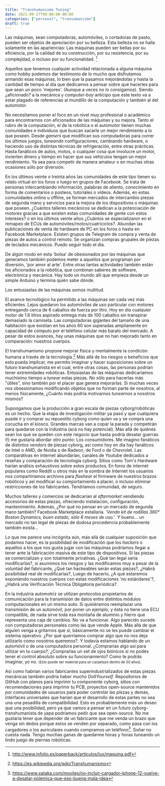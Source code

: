 ```yaml
---
title: "Transhumanismo Tuning"
date: 2021-09-27T00:00:00-00:00
categories: ["personal", "transumanismo"]
draft: true
---
```

<style>
.annotation {
 font-size: 0.8em;
}
</style>

Las máquinas, sean computadoras, automóviles, o cortadoras de pasto, pueden ser
objetos de apreciación por su belleza. Esta belleza no se halla solamente en las
apariencias: Las máquinas pueden ser bellas por su eficiencia, por la calidad
de su construcción, por su resistencia, por su complejidad, o incluso por su
funcionalidad. [^1]

Aquellos que tenemos cualquier actividad relacionada a alguna máquina como
hobby podemos dar testimonio de lo mucho que disfrutamos armando esas máquinas,
lo bien que la pasamos mejorándolas y hasta la cantidad de tiempo al día que
dedicamos a pensar sobre qué hacerles para que sean un poco 'mejores'. (Aunque
a veces no lo consigamos). Siendo ¿aficionado? a la mecánica y _computer-boy_
anticipo que este texto va a estar plagado de referencias al mundillo de la
computación y también al del automotor. 

No necesitamos poner el foco en un nivel muy profesional o académico para
encontrarnos con aficionados de las máquinas y su mejora. Tanto el rubro de la
computación, el de la robótica o el automotor tienen muchas comunidades e
individuos que buscan sacarle un mejor rendimiento a lo que poseen. Desde
_gamers_ que modifican sus computadoras para correr los últimos juegos,
_tuneando_ configuraciones, cambiando hardware, o haciendo uso de distintas
técnicas de refrigeración, entre otras prácticas. Hasta fanáticos de autos,
motos, o cualquier cosa que involucre un motor, invierten dinero y tiempo en
hacer que sus vehículos tengan un mejor rendimiento. Ya sea para competir de
manera amateur o en muchas otras ocasiones sólo por diversión.

En los últimos veinte o treinta años las comunidades de este tipo tienen su
relato virtual en los foros o luego en grupos de Facebook. Se trata de personas
intercambiando información, palabras de aliento, conocimiento en forma de
comentarios o posteos, tutoriales o videos. Además, en estas comunidades online
u offline, se forman mercados de intercambio piezas de segunda mano y servicios
para la mejora de los dispositivos o máquinas que poseen. ¿Cuántos talleres
mecánicos se dedican a la potenciación de motores gracias a que existen estas
comunidades de gente con estos intereses? o en los últimos veinte años ¿Cuántos
se especializaron en el remapeo de ECUs de automóviles/motos/cuatriciclos?.
Abundan las publicaciones de venta de hardware de PC en los foros o hasta en
Facebook Marketplace. Existen grupos de Telegram de compra y venta de piezas
de autos a control remoto. Se organizan compras grupales de piezas de teclados
mecánicos. Puedo seguir todo el día. 

De algún modo en esta 'bolsa' de obesionados por las máquinas que generamos
también podemos meter a aquellos que programan por diversión, 'por amor al
arte'. Entre otras tantas actividades también están los aficionados a la
robótica, que combinan saberes de software, electrónica y mecánica. Hay todo un
mundo allí que empieza desde un simple Arduino y termina quién sabe dónde. 

Los entusiastas de las máquinas somos multitud. 

El avance tecnológico ha permitido a las máquinas ser cada vez más eficientes.
Lejos quedaron los automóviles de uso particular con motores entregando cerca
de 6 caballos de fuerza por litro. Hoy en día cualquier motor de 1.6 litros
aspirado entrega más de 100 caballos sin transpirar demasiado la camiseta. Las
computadoras gigantes del tamaño de una habitación que existían en los años 60
son superadas ampliamente en capacidad de cómputo por el teléfono celular más
barato del mercado. A pesar de estos avances, hay unas máquinas que no han
mejorado tanto en comparación: nuestros cuerpos. 

El transhumanismo propone mejorar física y mentalmente la condición humana a
través de la tecnología.[^2] Más allá de los riesgos o beneficios que esto
pueda implicar, me permito imaginar y hacer suposiciones sobre un futuro
transhumanista en el cual, entre otras cosas, las personas podrían tener
extremidades robóticas. Entusiastas de las máquinas dedicariamos muchísimo
tiempo a _tunear_ estas piezas. No sólo para hacerlas más "útiles", sino
también por el placer que genera mejorarlas. Si muchas veces nos obsesionamos
modificando objetos que no forman parte de nosotros, al menos físicamente,
¿Cuánto más podría motivarnos _tunearnos_ a nosotros mismos?

Supongamos que la producción a gran escala de piezas cyborg/robóticas es
un hecho. Que la etapa de investigación militar ya pasó y que cualquiera puede
ir y comprar su repuestito cyborg como quien va y se compra una cocucha en el
kiosco. Grandes marcas van a copar la parada y competirán para quedarse con la
industria (acá no hay potencial). Más allá de quiénes sean los que se queden
con este negocio que hasta podría desatar guerras (!) me gustaría abordar otro
punto: Los consumidores. Me imagino fanáticos de distintos _vendors_ de piezas
cyborg, así como hoy en día hay fanáticos de Intel o AMD, de Nvidia o de
Radeon, de Ford o de Chevrolet. Las comparativas en internet abundarían,
canales de Youtube dedicados a reseñas y comparación de tecnología cyborg.
Sitios como Tom's Hardware harían análisis exhaustivos sobre estos productos.
En foros de internet populares como Reddit u otros más en la sombra de Internet
los usuarios nos compartiríamos archivos para _flashear_ el firmware de
nuestros brazos robóticos y así modificar su comportamiento a placer, o incluso
eliminar restricciones de los fabricantes. Tendríamos comunidad, de seguro.

Muchos talleres y comercios se dedicarían al _aftermarket_ vendiendo accesorios
de estas piezas, ofreciendo instalación, configuración, mantenimiento. Además,
¿Por qué no pensar en un mercado de segunda mano también? Facebook Marketplace
estallaría. _'Vendo kit de rodillas 360° Boston Dynamics, buen estado, sólo 6
meses de uso.'_. Y bueno... un mercado no tan legal de piezas de dudosa
procedencia probablemente también exista... 

Lo que me parece una incógnita aún, más allá de cualquier suposición que
podamos hacer, es la posibilidad de modificación que los _hackers_ o aquellos a
los que nos gusta jugar con las máquinas podríamos llegar a tener ante la
fabricación masiva de este tipo de dispositivos. Si las piezas se comercializan
y son totalmente privativas. ¿Qué tan legal sería modificarlas?, si asumimos
los riesgos y las modificamos muy a pesar de la voluntad del fabricante, ¿Qué
tan hackeables serán estas piezas?, ¿Habrá posibilidad real de modificarlas?,
Luego de hacerlo, ¿A qué estaremos exponiendo nuestros cuerpos con estas
modificaciones 'no estándares'?, ¿Habrá una Verificación Técnica Obligatoria
periódica?. 

En la industria automotriz se utilizan protocolos propietarios de comunicación
para la transmisión de datos entre distíntos módulos computacionales en un
mismo auto. Si quisiéramos reemplazar una transmisión de un automóvil, por
poner un ejemplo, y ésta no tiene una ECU compatible, de nada sirve toda esa
montaña de aluminio y hierro que representa una caja de cambios. No va a
funcionar. Algo parecido sucede con computadoras personales como las que vende
Apple. Más allá de que alguien venga a gritarnos que sí, básicamente no se les
puede cambiar el sistema operativo. ¿Por qué querríamos comprar algo que no nos
deja utilizarlo como nosotros queremos?. Y todavía estamos hablando de un automóvil o
de una computadora personal. ¿Comprarías algo así para utilizar en tu cuerpo?,
¿Comprarías un set de ojos biónicos si no podés tener el control absoluto sobre
su funcionamiento? Como te podrás imaginar, yo no. <text
class=annotation>(Esto puede ser material para un carpetazo dentro de 50 años).
</text>

Así como habrían varios fabricantes superindustrializados de estas piezas
mecánicas también podría haber mucho _DoItYourself_. Repositorios de GitHub con
planos para imprimir tu componente cyborg, sitios con recomendaciones para
imprimir tu PCB, proyectos open-source mantenidos por comunidades de usuarios
para poder controlar las piezas y demás, interfaces universales que harían que
el desarrollo de estas partes no sea una una pesadilla de compatibilidad. Esto
es probablemente más un deseo que una posibilidad, pero ya que vamos a pensar
en un futuro cyborg-transhumanista de yapa podríamos pedir que sea open-source.
No me gustaría tener que depender de un fabricante que me venda un brazo que
venga sin dedos porque estos se venden por separado, como pasa con los
cargadores o los auriculares cuando compramos un teléfono[^3]. Soñar no cuesta
nada. Tengo muchas ganas de quedarme horas y horas tuneando un lindo juego de
piernas robóticas. 

 [^1]: http://www.infolio.es/paperback/articulos/lux/maquina.pdf 
 [^2]: https://es.wikipedia.org/wiki/Transhumanismo
 [^3]: https://www.xataka.com/moviles/no-incluir-cargador-iphone-12-vuelve-a-desatar-polemica-que-eso-buena-mala-idea
